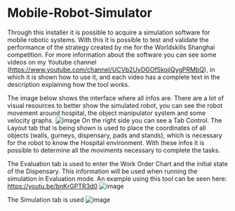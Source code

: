 # Mobile-Robot-Simulator

Through this installer it is possible to acquire a simulation software for mobile robotic systems. With this it is possible to test and validate the performance of the strategy created by me for the Worldskills Shanghai competition. 
For more information about the software you can see some videos on my Youtube channel (https://www.youtube.com/channel/UCVb2UyDGOf5kojiQygPRMbQ), in which it is shown how to use it, and each video has a complete text in the description explaining how the tool works.

The image below shows the interface where all infos are. There are a lot of visual resources to better show the simulated robot, you can see the robot movement around hospital, the object manipulator system and some velocity graphs. 
![image](https://user-images.githubusercontent.com/103584400/164027521-15b09444-1c7f-44c9-80e4-89d6cf3c83a4.png)
On the right side you can see a Tab Control. The Layout tab that is being shown is used to place the coordinates of all objects (walls, gurneys, dispensary, pads and stands), which is necessary for the robot to know the Hospital environment. With these infos it is possible to determine all the moviments necessary to complete the tasks.

The Evaluation tab is used to enter the Work Order Chart and the initial state of the Dispensary. This information will be used when running the simulation in Evaluation mode. An example using this tool can be seen here: https://youtu.be/bnKrGPTR3d0
![image](https://user-images.githubusercontent.com/103584400/164044568-228fe85c-7444-4f49-acde-df7511a03e98.png)

The Simulation tab is used 
![image](https://user-images.githubusercontent.com/103584400/164045792-463c9047-a0e4-455c-9944-290625d2d10d.png)
